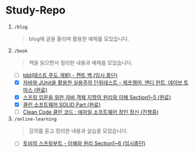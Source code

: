 # Study-Repo
1. <code>/blog</code>
   > blog에 글을 올리며 활용한 예제를 모았습니다.
2. <code>/book</code>
   > 책을 읽으면서 정리한 내용과 예제를 모았습니다. 
   - [ ] [tdd(테스트 주도 개발) - 켄트 백 (임시 중단)](./book/test-driven-development/README.md)
   - [x] [자바와 JUnit을 활용한 실용주의 단위테스트 - 제프랭어, 앤디 헌트, 데이브 토마스 (완료)](./book/pragmatic-unit-testing/README.md)
   - [x] [스프링 입문을 위한 자바 객체 지향의 원리와 이해 Section1~5 (완료)](./book/oop-for-springintro/README.md)
   - [x] [클린 소프트웨어 SOLID Part (완료)](./book/clean-software/README.md)
   - [ ] [Clean Code 클린 코드 : 애자일 소프트웨어 장인 정신 (진행중)](./book/clean-code/README.md)
3. <code>/online-learning</code>
   > 강의를 듣고 정리한 내용과 실습을 모았습니다.
   - [ ] [토비의 스프링부트 - 이해와 원리 Section1~6 (임시중단)](./online-learning/helloboot/README.md)

